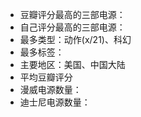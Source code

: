 

- 豆瓣评分最高的三部电源：
- 自己评分最高的三部电源：
- 最多类型：动作(x/21)、科幻
- 最多标签：
- 主要地区：美国、中国大陆
- 平均豆瓣评分
- 漫威电源数量：
- 迪士尼电源数量：
